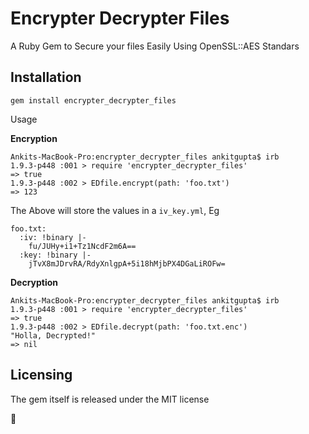 # Encrypter Decrypter Files

A Ruby Gem to Secure your files Easily Using OpenSSL::AES Standars

## Installation

	gem install encrypter_decrypter_files

Usage

**Encryption**

	Ankits-MacBook-Pro:encrypter_decrypter_files ankitgupta$ irb
	1.9.3-p448 :001 > require 'encrypter_decrypter_files'
 	=> true 
	1.9.3-p448 :002 > EDfile.encrypt(path: 'foo.txt')
 	=> 123 

The Above will store the values in a `iv_key.yml`, Eg

	foo.txt:
  	  :iv: !binary |-
        fu/JUHy+i1+Tz1NcdF2m6A==
      :key: !binary |-
        jTvX8mJDrvRA/RdyXnlgpA+5i18hMjbPX4DGaLiROFw=


**Decryption**

	Ankits-MacBook-Pro:encrypter_decrypter_files ankitgupta$ irb
	1.9.3-p448 :001 > require 'encrypter_decrypter_files'
 	=> true 
	1.9.3-p448 :002 > EDfile.decrypt(path: 'foo.txt.enc')
	"Holla, Decrypted!"
 	=> nil 


## Licensing


The gem itself is released under the MIT license

:pray: